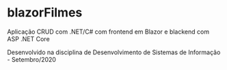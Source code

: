 # blazorFilmes
Aplicação CRUD com .NET/C# com frontend em Blazor e blackend com ASP .NET Core

Desenvolvido na disciplina de Desenvolvimento de Sistemas de Informação - Setembro/2020
